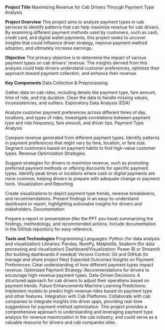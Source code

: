 **Project Title**
Maximizing Revenue for Cab Drivers Through Payment Type Analysis

**Project Overview**
This project aims to analyze payment types in cab services to identify patterns that can help maximize revenue for cab drivers. By examining different payment methods used by customers, such as cash, credit card, and digital wallet payments, this project seeks to uncover insights that could influence driver strategy, improve payment method adoption, and ultimately increase earnings.

**Objective**
The primary objective is to determine the impact of various payment types on cab drivers’ revenue. The insights derived from this analysis could help drivers understand customer preferences, optimize their approach toward payment collection, and enhance their revenue.

**Key Components**
Data Collection & Preprocessing

Gather data on cab rides, including details like payment type, fare amount, time of ride, and trip duration.
Clean the data to handle missing values, inconsistencies, and outliers.
Exploratory Data Analysis (EDA)

Analyze customer payment preferences across different times of day, locations, and types of rides.
Investigate correlations between payment type and ride frequency, fare amount, and driver tips.
Payment Type Analysis

Compare revenue generated from different payment types.
Identify patterns in payment preferences that might vary by time, location, or fare size.
Segment customers based on payment habits to find high-value customer types.
Revenue Optimization Strategies

Suggest strategies for drivers to maximize revenue, such as promoting preferred payment methods or offering discounts for specific payment types.
Identify peak times or locations where cash or digital payments are more common, helping drivers to prepare with adequate change or payment tools.
Visualization and Reporting

Create visualizations to depict payment type trends, revenue breakdowns, and recommendations.
Present findings in an easy-to-understand dashboard or report, highlighting actionable insights for drivers and stakeholders.
Documentation

Prepare a report or presentation (like the PPT you have) summarizing the findings, methodology, and recommended actions.
Include documentation in the GitHub repository for easy reference.



**Tools and Technologies**
Programming Languages: Python (for data analysis and visualization)
Libraries: Pandas, NumPy, Matplotlib, Seaborn (for data processing and visualization)
Dashboard/Visualization: Power BI or Streamlit (for building dashboards if needed)
Version Control: Git and GitHub (to manage and share project files)
Expected Outcomes
Insights on Payment Preferences: Clear understanding of how different payment types impact revenue.
Optimized Payment Strategy: Recommendations for drivers to encourage high-revenue payment types.
Data-Driven Decisions: A structured approach for cab drivers to adjust their operations based on payment trends.
Future Enhancements
Machine Learning Predictions: Implement models to predict high-revenue rides based on payment type and other features.
Integration with Cab Platforms: Collaborate with cab companies to integrate insights into driver apps, providing real-time suggestions for payment method optimization.
This project provides a comprehensive approach to understanding and leveraging payment type analysis for revenue maximization in the cab industry, and could serve as a valuable resource for drivers and cab companies alike.
